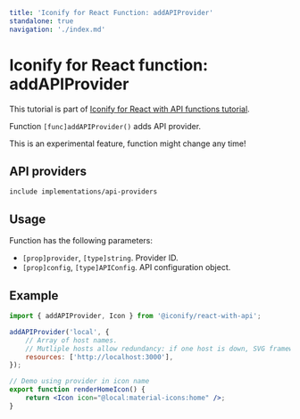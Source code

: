 ```yaml
title: 'Iconify for React Function: addAPIProvider'
standalone: true
navigation: './index.md'
```

# Iconify for React function: addAPIProvider

This tutorial is part of [Iconify for React with API functions tutorial](./index.md#functions).

Function `[func]addAPIProvider()` adds API provider.

This is an experimental feature, function might change any time!

## API providers

`include implementations/api-providers`

## Usage

Function has the following parameters:

- `[prop]provider`, `[type]string`. Provider ID.
- `[prop]config`, `[type]APIConfig`. API configuration object.

## Example

```jsx
import { addAPIProvider, Icon } from '@iconify/react-with-api';

addAPIProvider('local', {
	// Array of host names.
	// Mutliple hosts allow redundancy: if one host is down, SVG framework will query another host.
	resources: ['http://localhost:3000'],
});

// Demo using provider in icon name
export function renderHomeIcon() {
	return <Icon icon="@local:material-icons:home" />;
}
```
